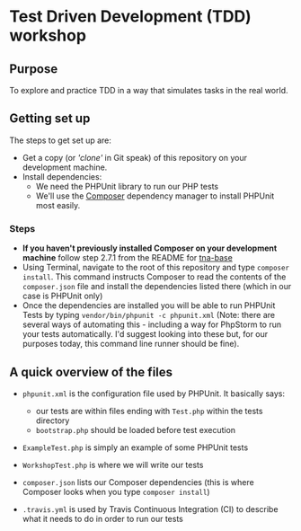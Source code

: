 # Test Driven Development (TDD) workshop

## Purpose 

To explore and practice TDD in a way that simulates tasks in the real world. 

## Getting set up

The steps to get set up are: 

* Get a copy (or _'clone'_ in Git speak) of this repository on your development machine.
* Install dependencies:
    * We need the PHPUnit library to run our PHP tests
    * We'll use the [Composer](https://github.com/nationalarchives/tna-base) dependency manager to install PHPUnit most easily.
    
### Steps

* **If you haven't previously installed Composer on your development machine** follow step 2.7.1 from the README for [tna-base](https://github.com/nationalarchives/tna-base)
* Using Terminal, navigate to the root of this repository and type `composer install`. This command instructs Composer to read the contents of the `composer.json` file and install the dependencies listed there (which in our case is PHPUnit only)
* Once the dependencies are installed you will be able to run PHPUnit Tests by typing `vendor/bin/phpunit -c phpunit.xml` (Note: there are several ways of automating this - including a way for PhpStorm to run your tests automatically. I'd suggest looking into these but, for our purposes today, this command line runner should be fine).

## A quick overview of the files

* `phpunit.xml` is the configuration file used by PHPUnit. It basically says:
    * our tests are within files ending with `Test.php` within the tests directory
    * `bootstrap.php` should be loaded before test execution

* `ExampleTest.php` is simply an example of some PHPUnit tests
* `WorkshopTest.php` is where we will write our tests
* `composer.json` lists our Composer dependencies (this is where Composer looks when you type `composer install`)
* `.travis.yml` is used by Travis Continuous Integration (CI) to describe what it needs to do in order to run our tests